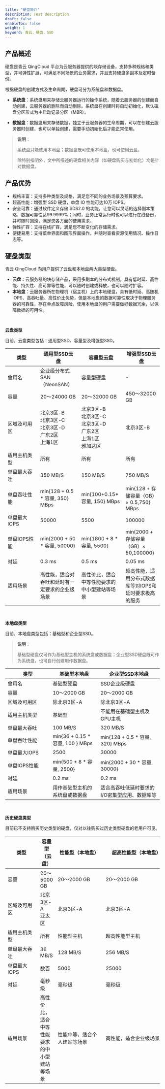 ```yaml
---
title: "硬盘简介"
description: Test description
draft: false
enableToc: false
weight: 1
keyword: 青云，硬盘，SSD
---
```


## 产品概述

硬盘是青云 QingCloud 平台为云服务器提供的块存储设备，支持多种规格和类型，并可弹性扩展，可满足不同场景的业务需求，并且支持硬盘多副本及定时备份。

根据硬盘的创建方式及生命周期，硬盘可分为系统盘和数据盘。

- **系统盘**：系统盘用来存储云服务器运行的操作系统，随着云服务器的创建而自动创建，云服务器的删除而自动删除。系统盘在创建时将自动初始化，默认磁盘分区形式为主启动记录分区（MBR）。

- **数据盘**：数据盘用来存储数据，独立于云服务器的生命周期，可以在创建云服务器时创建，也可以单独创建，需要手动初始化后才能正常使用。

> **说明**：
>
> 系统盘只能使用本地盘；数据盘既可使用本地盘，也可使用云盘。
>
> 除特别指明外，文中所描述的硬盘相关内容（如硬盘购买与初始化）均是针对数据盘。

## 产品优势

- 规格丰富：支持多种类型及规格，满足您不同的业务场景及预算要求。
- 超高性能：增强型 SSD 硬盘，单盘 IO 性能可达10万 IOPS。
- 安全可靠：通过软件定义存储 SDS2.0 的功能，让您可以灵活的选择副本策略，数据可靠性达99.9999%；同时，业务正常运行时也可以进行在线备份，并可随时回滚，满足您各方面的使用需求。
- 弹性扩容：支持在线扩容，满足您不断变化的存储需求。
- 便捷易用：支持菜单界面和图形界面操作，并随时查看资源使用情况、操作日志等。

## 硬盘类型

<!--按照云硬盘性能及不同适用场景，青云QingCloud 提供了四种类型的云硬盘：-->

<!--基础型：提供均衡的价格与性能，适用于数据不被经常访问、低I/O负载要求的应用。-->

<!--SSD企业型：采用全闪存架构，适用于对IOPS和吞吐要求很高的服务-->

<!--企业级分布式SAN：基于全闪存架构提供的分布式SAN服务，适用于对IOPS、吞吐、容量和稳定性要求很高的业务-->

<!--容量型：独立于云服务器生命周期，可以被连接到任意运行中的云服务器，适用于对容量要求较高的应用-->

<!--各类硬盘性能参数及适用场景如下：-->

青云 QingCloud 向用户提供了云盘和本地盘两大类型硬盘。

- **云盘**：云服务器的块存储产品，采用多副本的分布式机制，具有低时延、高性能、持久性、高可靠等性能，可以随时创建或释放，也可以随时扩容。
- **本地盘**：云服务器所在物理机（宿主机）上的本地硬盘，具有低时延、高随机IOPS、高吞吐量、高性价比优势，但是本地盘的数据可靠性取决于物理服务器的可靠性，存在单点故障风险，使用本地盘的用户需要做好数据冗余，以保障数据的可用性。

</br>

**云盘类型**

目前，云盘类型包括：通用型SSD、容量型及增强型SSD。

| <span style="display:inline-block;width:90px">类型</span> | <span style="display:inline-block;width:110px">通用型SSD云盘</span> | <span style="display:inline-block;width:110px">容量型云盘</span> | 增强型SSD云盘                                          |
| --------------------------------------------------------- | ------------------------------------------------------------ | ------------------------------------------------------------ | ------------------------------------------------------ |
| 曾用名                                                    | 企业级分布式SAN（NeonSAN）                                   | 容量型硬盘                                                   | -                                                      |
| 容量                                                      | 20～24000 GB                                                 | 20～32000 GB                                                 | 450～32000 GB                                          |
| 区域及可用区                                              | 北京3区-B<br/>北京3区-C<br/>北京3区-D<br/>广东2区<br/>上海1区 | 北京3区-B<br/>北京3区-C<br/>北京3区-D<br/>广东2区<br/>上海1区<br/>雅加达区 | 北京3区-B<br/>                                         |
| 适用主机类型                                              | 所有                                                         | 所有                                                         | 所有                                                   |
| 单盘最大吞吐                                              | 350 MB/S                                                     | 150 MB/S                                                     | 750 MB/S                                               |
| 单盘吞吐性能                                              | min{128 + 0.5 * 容量, 350} MBps                              | min{100+0.15*容量, 150} MBps                                 | min{128 + 存储容量（GB）× 0.5,750} MBps                |
| 单盘最大IOPS                                              | 50000                                                        | 5500                                                         | 100000                                                 |
| 单盘IOPS性能                                              | min{2000 + 50 * 容量, 50000}                                 | min{1800 + 8 * 容量, 5500}                                   | min{2000 + 存储容量（GB）× 50,100000}                  |
| 时延                                                      | 0.3 ms                                                       | 0.5 ms                                                       | 0.05 ms                                                |
| 适用场景                                                  | 高性能，适合对吞吐和延时有一定要求的企业级场景               | 高性价比，适合中等性能要求的中小型建站等场景                 | 超高性能，适用分布式数据库等对IOPS和延时要求极高的服务 |

</br>

**本地盘类型**

目前，本地盘类型包括：基础型和企业型SSD。

> **说明**：
>
> 基础型硬盘仅可作为基础型主机的系统盘或数据盘；企业型SSD硬盘既可作为系统盘，也可自行创建用作数据盘。

| <span style="display:inline-block;width:131px">类型</span> | 基础型本地盘                     | 企业型SSD本地盘                               |
| ---------------------------------------------------------- | -------------------------------- | --------------------------------------------- |
| 曾用名                                                     | 基础型硬盘                       | SSD企业级硬盘                                 |
| 容量                                                       | 10～2000 GB                      | 20～2000 GB                                   |
| 区域及可用区                                               | 除北京3区-A                      | 除北京3区-A                                   |
| 适用主机类型                                               | 基础型                           | 不能用在基础型主机及GPU主机                   |
| 单盘最大吞吐                                               | 100 MB/S                         | 320 MB/S                                      |
| 单盘吞吐性能                                               | min{36 + 0.15 * 容量, 100 } MBps | min{128 + 0.5 * 容量, 320} MBps               |
| 单盘最大IOPS                                               | 2500                             | 30000                                         |
| 单盘IOPS性能                                               | min{500 + 8 * 容量, 2500}        | min{2000 + 30 * 容量, 30000}                  |
| 时延                                                       | 0.2 ms                           | 0.2 ms                                        |
| 适用场景                                                   | 用作基础型主机的系统盘或数据盘           | 适合高吞吐低延时要求的I/O密集型应用、数据库等 |

</br>

**历史硬盘类型**

目前已不支持购买历史类型的硬盘，仅对以往购买过历史类型硬盘的老用户可见。

| <span style="display:inline-block;width:90px">类型</span> | 容量型（云盘）                               | <span style="display:inline-block;width:140px">性能型（本地盘）</span> | <span style="display:inline-block;width:200px">超高性能型（本地盘）</span> |
| --------------------------------------------------------- | -------------------------------------------- | ------------------------------------------------------------ | ------------------------------------------------------------ |
| 容量                                                      | 20～5000 GB                                  | 20～2000 GB                                                  | 20～2000 GB                                                  |
| 区域及可用区                                              | 北京3区-A<br/>亚太区                         | 北京3区-A                                                    | 北京3区-A                                                    |
| 适用主机类型                                              | 所有                                         | 性能型主机                                                   | 超高性能型主机                                               |
| 单盘最大吞吐                                              | 36 MB/S                                      | 128 MB/S                                                     | 256 MB/S                                                     |
| 单盘最大IOPS                                              | 数百                                         | 5000                                                         | 25000                                                        |
| 时延                                                      | 毫秒级                                       | 毫秒级                                                       | 毫秒级                                                       |
| 适用场景                                                  | 高性价比，适合中等性能要求的中小型建站等场景 | 性能中等，适合个人建站等场景                                 | 高性能，适合企业级场景                                       |

